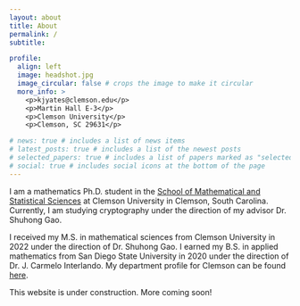```yaml
---
layout: about
title: About
permalink: /
subtitle: 

profile:
  align: left
  image: headshot.jpg
  image_circular: false # crops the image to make it circular
  more_info: >
    <p>kjyates@clemson.edu</p>
    <p>Martin Hall E-3</p>
    <p>Clemson University</p>
    <p>Clemson, SC 29631</p>

# news: true # includes a list of news items
# latest_posts: true # includes a list of the newest posts
# selected_papers: true # includes a list of papers marked as "selected={true}"
# social: true # includes social icons at the bottom of the page
---
```


I am a mathematics Ph.D. student in the [School of Mathematical and Statistical Sciences](https://www.clemson.edu/science/academics/departments/mathstat/index.html) at Clemson University in Clemson, South Carolina. Currently, I am studying cryptography under the direction of my advisor Dr. Shuhong Gao.

I received my M.S. in mathematical sciences from Clemson University in 2022 under the direction of Dr. Shuhong Gao. I earned my B.S. in applied mathematics from San Diego State University in 2020 under the direction of Dr. J. Carmelo Interlando. My department profile for Clemson can be found [here](https://www.clemson.edu/science/academics/departments/mathstat/about/profiles/kjyates).

This website is under construction. More coming soon!
